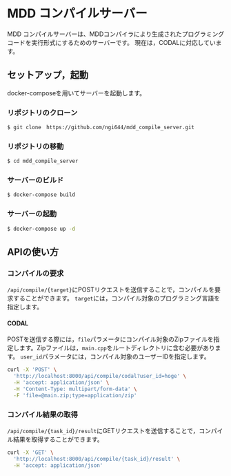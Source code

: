 # MDD コンパイルサーバー
MDD コンパイルサーバーは、MDDコンパイラにより生成されたプログラミングコードを実行形式にするためのサーバーです。
現在は，CODALに対応しています。

## セットアップ，起動

docker-composeを用いてサーバーを起動します。

### リポジトリのクローン

```bash
$ git clone　https://github.com/ngi644/mdd_compile_server.git
```

### リポジトリの移動

```bash
$ cd mdd_compile_server
```

### サーバーのビルド

```bash
$ docker-compose build
```

### サーバーの起動

```bash 
$ docker-compose up -d
```

## APIの使い方

### コンパイルの要求

`/api/compile/{target}`にPOSTリクエストを送信することで，コンパイルを要求することができます。
`target`には，コンパイル対象のプログラミング言語を指定します。

#### CODAL

POSTを送信する際には，`file`パラメータにコンパイル対象のZipファイルを指定します。Zipファイルは，`main.cpp`をルートディレクトリに含む必要があります。 `user_id`パラメータには，コンパイル対象のユーザーIDを指定します。

```bash
curl -X 'POST' \
  'http://localhost:8000/api/compile/codal?user_id=hoge' \
  -H 'accept: application/json' \
  -H 'Content-Type: multipart/form-data' \
  -F 'file=@main.zip;type=application/zip'
```

### コンパイル結果の取得

`/api/compile/{task_id}/result`にGETリクエストを送信することで，コンパイル結果を取得することができます。

```bash
curl -X 'GET' \
  'http://localhost:8000/api/compile/{task_id}/result' \
  -H 'accept: application/json'
```

